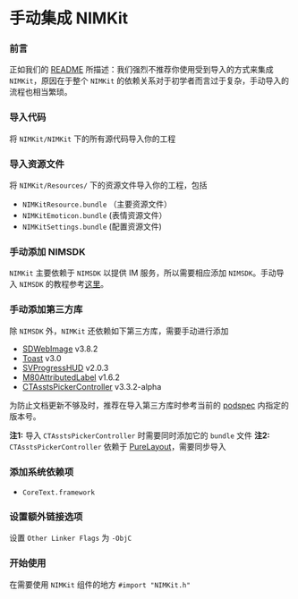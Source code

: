 # 手动集成 NIMKit
### 前言

正如我们的 [README](../README.MD) 所描述：我们强烈不推荐你使用受到导入的方式来集成 `NIMKit`，原因在于整个 `NIMKit` 的依赖关系对于初学者而言过于复杂，手动导入的流程也相当繁琐。

### 导入代码

将 `NIMKit/NIMKit` 下的所有源代码导入你的工程


### 导入资源文件

将 `NIMKit/Resources/` 下的资源文件导入你的工程，包括

* `NIMKitResource.bundle` （主要资源文件） 
* `NIMKitEmoticon.bundle`	  (表情资源文件）
* `NIMKitSettings.bundle`  (配置资源文件)

### 手动添加 NIMSDK

`NIMKit` 主要依赖于 `NIMSDK` 以提供 IM 服务，所以需要相应添加 `NIMSDK`。手动导入 `NIMSDK` 的教程参考[这里](http://dev.netease.im/docs?doc=iOS)。

### 手动添加第三方库

除 `NIMSDK` 外，`NIMKit` 还依赖如下第三方库，需要手动进行添加

* [SDWebImage](https://github.com/rs/SDWebImage) v3.8.2
* [Toast](https://github.com/scalessec/Toast) v3.0
* [SVProgressHUD](https://github.com/SVProgressHUD/SVProgressHUD) v2.0.3
* [M80AttributedLabel](https://github.com/xiangwangfeng/M80AttributedLabel) v1.6.2
* [CTAsstsPickerController](https://github.com/chiunam/CTAssetsPickerController) v3.3.2-alpha

为防止文档更新不够及时，推荐在导入第三方库时参考当前的 [podspec](https://github.com/netease-im/NIM_iOS_UIKit/blob/master/NIMKit.podspec) 内指定的版本号。

**注1:** 导入 `CTAsstsPickerController` 时需要同时添加它的 `bundle` 文件
**注2:** `CTAsstsPickerController` 依赖于 [PureLayout](https://github.com/PureLayout/PureLayout)，需要同步导入


### 添加系统依赖项

* `CoreText.framework`

### 设置额外链接选项

设置 `Other Linker Flags` 为 `-ObjC`

### 开始使用
在需要使用 `NIMKit` 组件的地方 `#import "NIMKit.h"`

